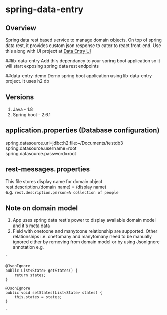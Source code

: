 # spring-data-entry
## Overview
Spring data rest based service to manage domain objects. On top of spring data rest, it provides custom json response to cater to react front-end. Use this along with UI project at <a href="https://github.com/pat246/data-entry">Data Entry UI</a>

##lib-data-entry
Add this dependancy to your spring boot application so it will start exposing spring data rest endpoints

##data-entry-demo
Demo spring boot application using lib-data-entry project. It uses h2 db

## Versions
1. Java - 1.8
2. Spring boot - 2.6.1

## application.properties (Database configuration)
spring.datasource.url=jdbc:h2:file:~/Documents/testdb3 \
spring.datasource.username=root \
spring.datasource.password=root

## rest-messages.properties 
This file stores display name for domain object \
rest.description.(domain name) = (display name) \
e.g. `rest.description.person=A collection of people`

## Note on domain model
1. App uses spring data rest's power to display available domain model and it's meta data
2. Field with  onetoone and manytoone relationship are supported. Other relationships i.e. onetomany and manytomany need to be manually ignored either by removing from domain model or by using JsonIgnore annotation e.g.

`

	@JsonIgnore
    public List<State> getStates() {
        return states;
    }
    
    @JsonIgnore
    public void setStates(List<State> states) {
        this.states = states;
    }
`

